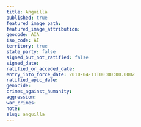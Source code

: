```yaml
---
title: Anguilla
published: true
featured_image_path:
featured_image_attribution:
geocode: AIA
iso_code: AI
territory: true
state_party: false
signed_but_not_ratified: false
signed_date:
ratified_or_acceded_date:
entry_into_force_date: 2010-04-11T00:00:00.000Z
ratified_apic_date:
genocide:
crimes_against_humanity:
aggression:
war_crimes:
note:
slug: anguilla
---
```



